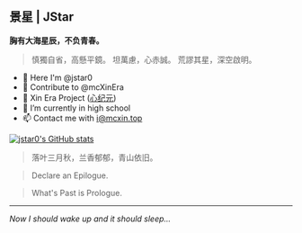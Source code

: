 ## 景星 | JStar

**胸有大海星辰，不负青春。**

> 慎獨自省，高懸平鏡。
坦萬慮，心赤誠。
荒謬其星，深空啟明。

- 👋 Here I'm @jstar0
- 👀 Contribute to @mcXinEra
- 💞️ Xin Era Project ([心纪元](https://www.mcxin.top))
- 🌱 I’m currently in high school
- 📫 Contact me with i@mcxin.top

[![jstar0's GitHub stats](https://github-readme-stats.vercel.app/api?username=jstar0)](https://github.com/anuraghazra/github-readme-stats)

> 落叶三月秋，兰香郁郁，青山依旧。

> Declare an Epilogue.

> What's Past is Prologue.

---

*Now I should wake up and it should sleep...*
